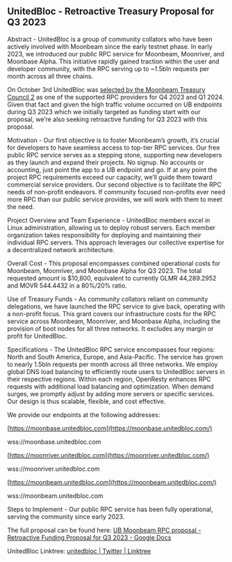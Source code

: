 ﻿
## UnitedBloc - Retroactive Treasury Proposal for Q3 2023

Abstract - UnitedBloc is a group of community collators who have been actively involved with Moonbeam since the early testnet phase. In early 2023, we introduced our public RPC service for Moonbeam, Moonriver, and Moonbase Alpha. This initiative rapidly gained traction within the user and developer community, with the RPC serving up to ~1.5bln requests per month across all three chains.

On October 3rd UnitedBloc was  [selected by the Moonbeam Treasury Council  2](https://forum.moonbeam.network/t/q2-q3-rpc-service-provider-treasury-proposals/1114/37)  as one of the supported RPC providers for Q4 2023 and Q1 2024.  
Given that fact and given the high traffic volume occurred on UB endpoints during Q3 2023 which we initially targeted as funding start with our proposal, we’re also seeking retroactive funding for Q3 2023 with this proposal.

Motivation - Our first objective is to foster Moonbeam’s growth, it’s crucial for developers to have seamless access to top-tier RPC services. Our free public RPC service serves as a stepping stone, supporting new developers as they launch and expand their projects. No signup. No accounts or accounting, just point the app to a UB endpoint and go. If at any point the project RPC requirements exceed our capacity, we’ll guide them toward commercial service providers. Our second objective is to facilitate the RPC needs of non-profit endeavors. If community focused non-profits ever need more RPC than our public service provides, we will work with them to meet the need.

Project Overview and Team Experience - UnitedBloc members excel in Linux administration, allowing us to deploy robust servers. Each member organization takes responsibility for deploying and maintaining their individual RPC servers. This approach leverages our collective expertise for a decentralized network architecture.

Overall Cost - This proposal encompasses combined operational costs for Moonbeam, Moonriver, and Moonbase Alpha for Q3 2023. The total requested amount is $10,800, equivalent to currently GLMR 44,289.2952 and MOVR 544.4432 in a 80%/20% ratio.

Use of Treasury Funds - As community collators reliant on community delegations, we have launched the RPC service to give back, operating with a non-profit focus. This grant covers our infrastructure costs for the RPC service across Moonbeam, Moonriver, and Moonbase Alpha, including the provision of boot nodes for all three networks. It excludes any margin or profit for UnitedBloc.

Specifications - The UnitedBloc RPC service encompasses four regions: North and South America, Europe, and Asia-Pacific. The service has grown to nearly 1.5bln requests per month across all three networks. We employ global DNS load balancing to efficiently route users to UnitedBloc servers in their respective regions. Within each region, OpenResty enhances RPC requests with additional load balancing and optimization. When demand surges, we promptly adjust by adding more servers or specific services. Our design is thus scalable, flexible, and cost effective.

We provide our endpoints at the following addresses:

[https://moonbase.unitedbloc.com](https://moonbase.unitedbloc.com/)

wss://moonbase.unitedbloc.com

[https://moonriver.unitedbloc.com](https://moonriver.unitedbloc.com/)

wss://moonriver.unitedbloc.com

[https://moonbeam.unitedbloc.com](https://moonbeam.unitedbloc.com/)

wss://moonbeam.unitedbloc.com

Steps to Implement - Our public RPC service has been fully operational, serving the community since early 2023.

The full proposal can be found here:  [UB Moonbeam RPC proposal - Retroactive Funding Proposal for Q3 2023 - Google Docs](https://docs.google.com/document/d/1hepttv39uZu0iLUVHQychuhsg0SnhYSmmFlOQTIwvbs)

UnitedBloc Linktree:  [unitedbloc | Twitter | Linktree](https://linktr.ee/unitedbloc)